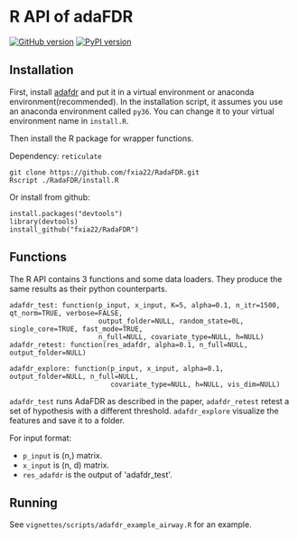 # R API of adaFDR
[![GitHub version](https://badge.fury.io/gh/martinjzhang%2Fadafdr.svg)](https://badge.fury.io/gh/martinjzhang%2Fadafdr) [![PyPI version](https://badge.fury.io/py/adafdr.svg)](https://badge.fury.io/py/adafdr)
## Installation

First, install [adafdr](https://github.com/martinjzhang/adafdr) and put it in a virtual environment or anaconda environment(recommended). In the installation script, it assumes you use an anaconda environment called `py36`. You can change it to your virtual environment name in `install.R`.

Then install the R package for wrapper functions.

Dependency: `reticulate`
```
git clone https://github.com/fxia22/RadaFDR.git
Rscript ./RadaFDR/install.R
```

Or install from github:

```
install.packages("devtools")
library(devtools)
install_github("fxia22/RadaFDR")
```

## Functions
The R API contains 3 functions and some data loaders. They produce the same results as their python counterparts. 

```
adafdr_test: function(p_input, x_input, K=5, alpha=0.1, n_itr=1500, qt_norm=TRUE, verbose=FALSE,
                      output_folder=NULL, random_state=0L, single_core=TRUE, fast_mode=TRUE,
                      n_full=NULL, covariate_type=NULL, h=NULL)
adafdr_retest: function(res_adafdr, alpha=0.1, n_full=NULL, output_folder=NULL)
                        
adafdr_explore: function(p_input, x_input, alpha=0.1, output_folder=NULL, n_full=NULL,
                         covariate_type=NULL, h=NULL, vis_dim=NULL)
```

`adafdr_test` runs AdaFDR as described in the paper, `adafdr_retest` retest a set of hypothesis with a different threshold. 
`adafdr_explore` visualize the features and save it to a folder.

For input format: 
- `p_input` is (n,) matrix. 
- `x_input` is (n, d) matrix.
- `res_adafdr` is the output of 'adafdr_test'.

<!---
Only `p_input`, `x_input` and `res_adafdr` are required inputs, if other input are not supplied, the following default values will be used:
```
K = 5
alpha=0.1
n_itr=1500
qt_norm=TRUE
verbose=FALSE
random_state=0L
single_core=TRUE
fast_mode=TRUE
n_null=NULL
covariate_type=NULL
h=NULL
output_folder=NULL
vis_dim=NULL
```
--->

## Running
See `vignettes/scripts/adafdr_example_airway.R` for an example. 
<!---
For examples see `vignettes/scripts/adafdr_example_airway.R` and `vignettes/scripts/adafdr_example_gtex.R`.
For retest and exploration, see  `vignettes/scripts/adafdr_example_airway_explore.R` and `vignettes/scripts/retest_example.R`.

Some results are shown in `vignettes/markdowns/adafdr_example_airway.md` for users to compare with.
--->
